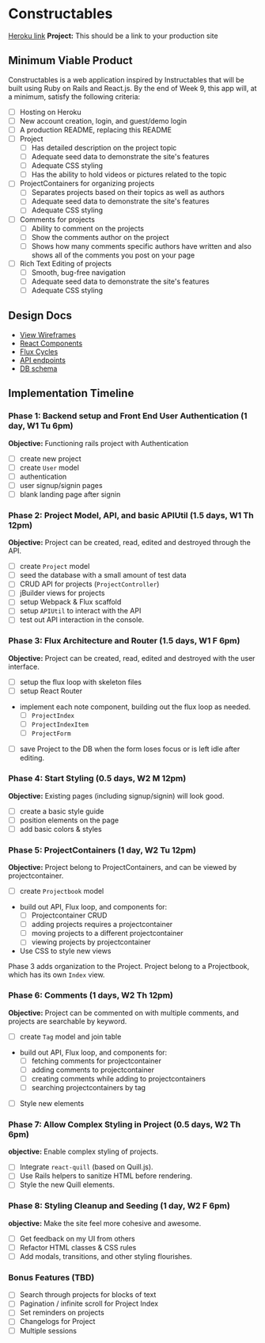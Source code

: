 # Constructables

[Heroku link][heroku] **Project:** This should be a link to your production site

[heroku]: http://www.herokuapp.com

## Minimum Viable Product

Constructables is a web application inspired by Instructables that will be built using Ruby on Rails and React.js.  By the end of Week 9, this app will, at a minimum, satisfy the following criteria:

- [ ] Hosting on Heroku
- [ ] New account creation, login, and guest/demo login
- [ ] A production README, replacing this README
- [ ] Project
  - [ ] Has detailed description on the project topic
  - [ ] Adequate seed data to demonstrate the site's features
  - [ ] Adequate CSS styling
  - [ ] Has the ability to hold videos or pictures related to the topic

- [ ] ProjectContainers for organizing projects
  - [ ] Separates projects based on their topics as well as authors
  - [ ] Adequate seed data to demonstrate the site's features
  - [ ] Adequate CSS styling

- [ ] Comments for projects
  - [ ] Ability to comment on the projects
  - [ ] Show the comments author on the project
  - [ ] Shows how many comments specific authors have written and also shows all of the comments you post on your page
  
- [ ] Rich Text Editing of projects
  - [ ] Smooth, bug-free navigation
  - [ ] Adequate seed data to demonstrate the site's features
  - [ ] Adequate CSS styling

## Design Docs
* [View Wireframes][views]
* [React Components][components]
* [Flux Cycles][flux-cycles]
* [API endpoints][api-endpoints]
* [DB schema][schema]

[views]: docs/views.md
[components]: docs/components.md
[flux-cycles]: docs/flux-cycles.md
[api-endpoints]: docs/api-endpoints.md
[schema]: docs/schema.md

## Implementation Timeline

### Phase 1: Backend setup and Front End User Authentication (1 day, W1 Tu 6pm)

**Objective:** Functioning rails project with Authentication

- [ ] create new project
- [ ] create `User` model
- [ ] authentication
- [ ] user signup/signin pages
- [ ] blank landing page after signin

### Phase 2: Project Model, API, and basic APIUtil (1.5 days, W1 Th 12pm)

**Objective:** Project can be created, read, edited and destroyed through
the API.

- [ ] create `Project` model
- [ ] seed the database with a small amount of test data
- [ ] CRUD API for projects (`ProjectController`)
- [ ] jBuilder views for projects
- [ ] setup Webpack & Flux scaffold
- [ ] setup `APIUtil` to interact with the API
- [ ] test out API interaction in the console.

### Phase 3: Flux Architecture and Router (1.5 days, W1 F 6pm)

**Objective:** Project can be created, read, edited and destroyed with the
user interface.

- [ ] setup the flux loop with skeleton files
- [ ] setup React Router
- implement each note component, building out the flux loop as needed.
  - [ ] `ProjectIndex`
  - [ ] `ProjectIndexItem`
  - [ ] `ProjectForm`
- [ ] save Project to the DB when the form loses focus or is left idle
  after editing.

### Phase 4: Start Styling (0.5 days, W2 M 12pm)

**Objective:** Existing pages (including signup/signin) will look good.

- [ ] create a basic style guide
- [ ] position elements on the page
- [ ] add basic colors & styles

### Phase 5: ProjectContainers (1 day, W2 Tu 12pm)

**Objective:** Project belong to ProjectContainers, and can be viewed by projectcontainer.

- [ ] create `Projectbook` model
- build out API, Flux loop, and components for:
  - [ ] Projectcontainer CRUD
  - [ ] adding projects requires a projectcontainer
  - [ ] moving projects to a different projectcontainer
  - [ ] viewing projects by projectcontainer
- Use CSS to style new views

Phase 3 adds organization to the Project. Project belong to a Projectbook,
which has its own `Index` view.

### Phase 6: Comments (1 days, W2 Th 12pm)

**Objective:** Project can be commented on with multiple comments, and projects are searchable by keyword.

- [ ] create `Tag` model and join table
- build out API, Flux loop, and components for:
  - [ ] fetching comments for projectcontainer
  - [ ] adding comments to projectcontainer
  - [ ] creating comments while adding to projectcontainers
  - [ ] searching projectcontainers by tag
- [ ] Style new elements

### Phase 7: Allow Complex Styling in Project (0.5 days, W2 Th 6pm)

**objective:** Enable complex styling of projects.

- [ ] Integrate `react-quill` (based on Quill.js).
- [ ] Use Rails helpers to sanitize HTML before rendering.
- [ ] Style the new Quill elements.

### Phase 8: Styling Cleanup and Seeding (1 day, W2 F 6pm)

**objective:** Make the site feel more cohesive and awesome.

- [ ] Get feedback on my UI from others
- [ ] Refactor HTML classes & CSS rules
- [ ] Add modals, transitions, and other styling flourishes.

### Bonus Features (TBD)
- [ ] Search through projects for blocks of text
- [ ] Pagination / infinite scroll for Project Index
- [ ] Set reminders on projects
- [ ] Changelogs for Project
- [ ] Multiple sessions

[phase-one]: docs/phases/phase1.md
[phase-two]: docs/phases/phase2.md
[phase-three]: docs/phases/phase3.md
[phase-four]: docs/phases/phase4.md
[phase-five]: docs/phases/phase5.md
